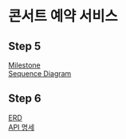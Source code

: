 # 콘서트 예약 서비스

## Step 5

[Milestone](https://github.com/orgs/hpp-backend-15/projects/8/views/6?layout=roadmap)<br>
[Sequence Diagram](https://github.com/hpp-backend-15/java-concert-seojunhyeok/blob/step5/docs/markdown/sequenceDiagram.md)

## Step 6
[ERD](https://github.com/hpp-backend-15/java-concert-seojunhyeok/blob/step6/docs/markdown/ERD.md)<br>
[API 명세](https://github.com/hpp-backend-15/java-concert-seojunhyeok/blob/step6/docs/markdown/API%20Spec.md)
